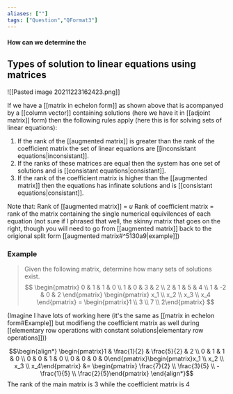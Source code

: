 ```yaml
---
aliases: [""]
tags: ["Question","QFormat3"]
---
```


#### How can we determine the
## Types of solution to linear equations using matrices

![[Pasted image 20211223162423.png]]

If we have a [[matrix in echelon form]] as shown above that is acompanyed by a [[column vector]] containing solutions (here we have it in [[adjoint matrix]] form) then the following rules apply (here this is for solving sets of linear equations):
1) If the rank of the [[augmented matrix]] is greater than the rank of the coefficient matrix the set of linear equations are [[inconsistant equations|inconsistant]].
2) If the ranks of these matrices are equal then the system has one set of solutions and is [[consistant equations|consistant]].
3) If the rank of the coefficient matrix is higher than the [[augmented matrix]] then the equations has infinate solutions and is [[consistant equations|consistant]].

Note that:
Rank of [[augmented matrix]] = $u$
Rank of coefficient matrix = rank of the matrix containing the single numerical equivilences of each equation (not sure if I phrased that well, the skinny matrix that goes on the right, though you will need to go from [[augmented matrix]] back to the origional split form [[augmented matrix#^5130a9|example]])

### Example
> Given the following matrix, determine how many sets of solutions exist.
> $$ \begin{pmatrix} 0 & 1 & 1 & 0 \\ 1 & 0 & 3 & 2 \\ 2 & 1 & 5 & 4 \\ 1  & -2 & 0 & 2 \end{pmatrix} \begin{pmatrix} x_1 \\ x_2 \\ x_3 \\ x_4 \end{pmatrix} = \begin{pmatrix}1 \\ 3 \\ 7 \\ 2\end{pmatrix} $$

(Imagine I have lots of working here (it's the same as [[matrix in echelon form#Example]] but modifieng the coefficient matrix as well during [[elementary row operations with constant solutions|elementary row operations]]))

$$\begin{align*}
 \begin{pmatrix}1 & \frac{1}{2} & \frac{5}{2} & 2 \\ 0 & 1 & 1 & 0 \\ 0 & 0 & 1 & 0 \\ 0 & 0 & 0 & 0\end{pmatrix}\begin{pmatrix}x_1 \\ x_2 \\ x_3 \\ x_4\end{pmatrix} &= \begin{pmatrix} \frac{7}{2} \\ \frac{3}{5} \\ - \frac{1}{5} \\ \frac{2}{5}\end{pmatrix}
\end{align*}$$
The rank of the main matrix is 3 while the coefficient matrix is 4 